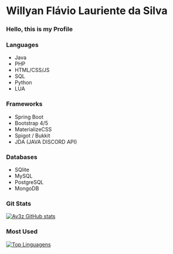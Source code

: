 <h1> Willyan Flávio Lauriente da Silva </h1>

<h3> Hello, this is my Profile </h3>

<h3> Languages </h3>

- Java
- PHP
- HTML/CSS/JS
- SQL
- Python
- LUA

<h3>Frameworks </h3>

- Spring Boot
- Bootstrap 4/5
- MaterializeCSS
- Spigot / Bukkit
- JDA (JAVA DISCORD API)

<h3>Databases </h3>

- SQlite
- MySQL
- PostgreSQL
- MongoDB


<h3> Git Stats </h3>


[![Av3z GitHub stats](https://github-readme-stats.vercel.app/api?username=av3z&show_icons=true)](https://github.com/av3z/av3z)

<h3>Most Used </h3>

[![Top Linguagens](https://github-readme-stats.vercel.app/api/top-langs/?username=av3z&layout=compact)](https://github.com/av3z/av3z)

